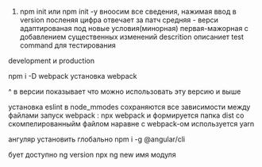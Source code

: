 1. npm init или npm init -y
    вноосим все сведения, нажимая ввод
    в version посленяя цифра отвечает за патч
    средняя - верси адаптированая под новые условия(минорная)
    первая-мажорная с добавлением существенных изменений
    descrition описаниет
    test command для тестирования

development и production

npm i -D webpack установка webpack

^ в версии показывает что можно использовать эту версию и выше

установка eslint
в node_mmodes сохраняются все зависимости между файлами
запуск webpack : npx webpack и формируется папка dist со скомпелированныйм файлом
наравне с webpack-ом используется yarn

ангуляр установить глобально npm i -g @angular/cli

бует доступно ng version
npx ng new имя модуля
